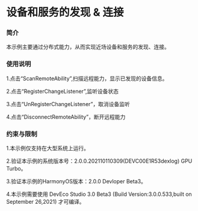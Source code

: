 # 设备和服务的发现 & 连接<a name="ZH-CN_TOPIC_0000001080120260"></a>

### 简介

本示例主要通过分布式能力，从而实现近场设备和服务的发现、连接。

### 使用说明

1.点击“ScanRemoteAbility”,扫描远程能力，显示已发现的设备信息。

2.点击“RegisterChangeListener”,监听设备状态

3.点击“UnRegisterChangeListener”，取消设备监听

4.点击“DisconnectRemoteAbility”，断开远程能力

### 约束与限制

1.本示例仅支持在大型系统上运行。

2.验证本示例的系统版本号：2.0.0.202110110309(DEVC00E1R53dexlog) GPU Turbo。

3.验证本示例的HarmonyOS版本：2.0.0 Devloper Beta3。

4.本示例需要使用 DevEco Studio 3.0 Beta3 (Build Version:3.0.0.533,built on September 26,2021) 才可编译。
